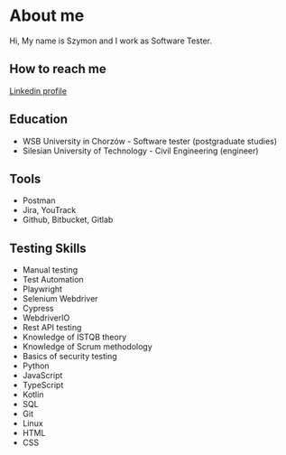 # About me

Hi,
My name is Szymon and I work as Software Tester.

## How to reach me
[Linkedin profile](https://www.linkedin.com/in/szymon-sliwinski/)

## Education
- WSB University in Chorzów - Software tester (postgraduate studies)
- Silesian University of Technology - Civil Engineering (engineer)

## Tools
- Postman
- Jira, YouTrack
- Github, Bitbucket, Gitlab

## Testing Skills
- Manual testing
- Test Automation
- Playwright
- Selenium Webdriver
- Cypress
- WebdriverIO
- Rest API testing
- Knowledge of ISTQB theory
- Knowledge of Scrum methodology
- Basics of security testing
- Python
- JavaScript
- TypeScript
- Kotlin
- SQL
- Git
- Linux
- HTML
- CSS


<!---
szymonsli/szymonsli is a ✨ special ✨ repository because its `README.md` (this file) appears on your GitHub profile.
You can click the Preview link to take a look at your changes.
--->
